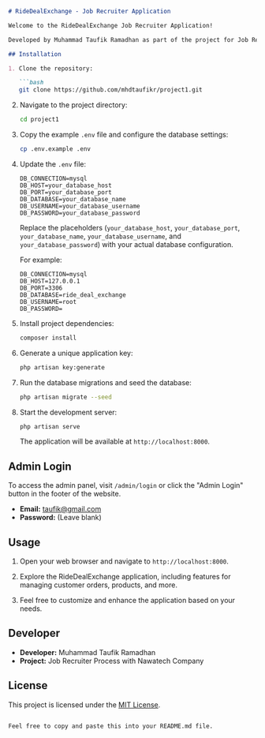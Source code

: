 
```markdown
# RideDealExchange - Job Recruiter Application

Welcome to the RideDealExchange Job Recruiter Application!

Developed by Muhammad Taufik Ramadhan as part of the project for Job Recruiter Process with Nawatech Company.

## Installation

1. Clone the repository:

   ```bash
   git clone https://github.com/mhdtaufikr/project1.git
   ```

2. Navigate to the project directory:

   ```bash
   cd project1
   ```

3. Copy the example `.env` file and configure the database settings:

   ```bash
   cp .env.example .env
   ```

4. Update the `.env` file:

   ```
   DB_CONNECTION=mysql
   DB_HOST=your_database_host
   DB_PORT=your_database_port
   DB_DATABASE=your_database_name
   DB_USERNAME=your_database_username
   DB_PASSWORD=your_database_password
   ```

   Replace the placeholders (`your_database_host`, `your_database_port`, `your_database_name`, `your_database_username`, and `your_database_password`) with your actual database configuration.

   For example:

   ```
   DB_CONNECTION=mysql
   DB_HOST=127.0.0.1
   DB_PORT=3306
   DB_DATABASE=ride_deal_exchange
   DB_USERNAME=root
   DB_PASSWORD=
   ```

5. Install project dependencies:

   ```bash
   composer install
   ```

6. Generate a unique application key:

   ```bash
   php artisan key:generate
   ```

7. Run the database migrations and seed the database:

   ```bash
   php artisan migrate --seed
   ```

8. Start the development server:

   ```bash
   php artisan serve
   ```

   The application will be available at `http://localhost:8000`.

## Admin Login

To access the admin panel, visit `/admin/login` or click the "Admin Login" button in the footer of the website.

- **Email:** taufik@gmail.com
- **Password:** (Leave blank)

## Usage

1. Open your web browser and navigate to `http://localhost:8000`.

2. Explore the RideDealExchange application, including features for managing customer orders, products, and more.

3. Feel free to customize and enhance the application based on your needs.

## Developer

- **Developer:** Muhammad Taufik Ramadhan
- **Project:** Job Recruiter Process with Nawatech Company

## License

This project is licensed under the [MIT License](LICENSE).
```

Feel free to copy and paste this into your README.md file.